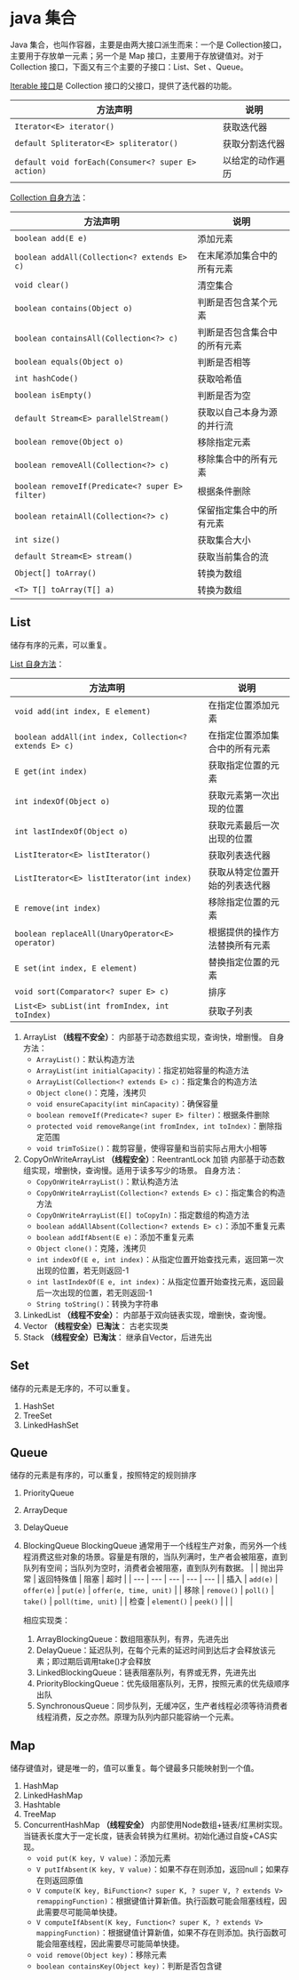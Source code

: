 # java 集合

Java 集合，也叫作容器，主要是由两大接口派生而来：一个是 Collection接口，主要用于存放单一元素；另一个是 Map 接口，主要用于存放键值对。对于Collection 接口，下面又有三个主要的子接口：List、Set 、Queue。

[Iterable 接口](https://docs.oracle.com/javase/8/docs/api/java/lang/Iterable.html)是 Collection 接口的父接口，提供了迭代器的功能。

| 方法声明 | 说明 |
| --- | --- |
| `Iterator<E> iterator()` | 获取迭代器 |
| `default Spliterator<E> spliterator()` | 获取分割迭代器 |
| `default void forEach(Consumer<? super E> action)` | 以给定的动作遍历 |

[Collection 自身方法](https://docs.oracle.com/javase/8/docs/api/java/util/Collection.html)：

| 方法声明 | 说明 |
| --- | --- |
| `boolean add(E e)` | 添加元素 |
| `boolean addAll(Collection<? extends E> c)` | 在末尾添加集合中的所有元素 |
| `void clear()` | 清空集合 |
| `boolean contains(Object o)` | 判断是否包含某个元素 |
| `boolean containsAll(Collection<?> c)` | 判断是否包含集合中的所有元素 |
| `boolean equals(Object o)` | 判断是否相等 |
| `int hashCode()` | 获取哈希值 |
| `boolean isEmpty()` | 判断是否为空 |
| `default Stream<E> parallelStream()` | 获取以自己本身为源的并行流 |
| `boolean remove(Object o)` | 移除指定元素 |
| `boolean removeAll(Collection<?> c)` | 移除集合中的所有元素 |
| `boolean removeIf(Predicate<? super E> filter)` | 根据条件删除 |
| `boolean retainAll(Collection<?> c)` | 保留指定集合中的所有元素 |
| `int size()` | 获取集合大小 |
| `default Stream<E> stream()` | 获取当前集合的流 |
| `Object[] toArray()` | 转换为数组 |
| `<T> T[] toArray(T[] a)` | 转换为数组 |

## List

储存有序的元素，可以重复。

[List 自身方法](https://docs.oracle.com/javase/8/docs/api/java/util/List.html)：

| 方法声明 | 说明 |
| --- | --- |
| `void add(int index, E element)` | 在指定位置添加元素 |
| `boolean addAll(int index, Collection<? extends E> c)` | 在指定位置添加集合中的所有元素 |
| `E get(int index)` | 获取指定位置的元素 |
| `int indexOf(Object o)` | 获取元素第一次出现的位置 |
| `int lastIndexOf(Object o)` | 获取元素最后一次出现的位置 |
| `ListIterator<E> listIterator()` | 获取列表迭代器 |
| `ListIterator<E> listIterator(int index)` | 获取从特定位置开始的列表迭代器 |
| `E remove(int index)` | 移除指定位置的元素 |
| `boolean replaceAll(UnaryOperator<E> operator)` | 根据提供的操作方法替换所有元素 |
| `E set(int index, E element)` | 替换指定位置的元素 |
| `void sort(Comparator<? super E> c)` | 排序 |
| `List<E> subList(int fromIndex, int toIndex)` | 获取子列表 |

1. ArrayList **（线程不安全）**：
    内部基于动态数组实现，查询快，增删慢。
    自身方法：
    - `ArrayList()`：默认构造方法
    - `ArrayList(int initialCapacity)`：指定初始容量的构造方法
    - `ArrayList(Collection<? extends E> c)`：指定集合的构造方法
    - `Object clone()`：克隆，浅拷贝
    - `void ensureCapacity(int minCapacity)`：确保容量
    - `boolean removeIf(Predicate<? super E> filter)`：根据条件删除
    - `protected void removeRange(int fromIndex, int toIndex)`：删除指定范围
    - `void trimToSize()`：裁剪容量，使得容量和当前实际占用大小相等
2. CopyOnWriteArrayList **（线程安全）**：ReentrantLock 加锁
    内部基于动态数组实现，增删快，查询慢。适用于读多写少的场景。
    自身方法：
    - `CopyOnWriteArrayList()`：默认构造方法
    - `CopyOnWriteArrayList(Collection<? extends E> c)`：指定集合的构造方法
    - `CopyOnWriteArrayList(E[] toCopyIn)`：指定数组的构造方法
    - `boolean addAllAbsent(Collection<? extends E> c)`：添加不重复元素
    - `boolean addIfAbsent(E e)`：添加不重复元素
    - `Object clone()`：克隆，浅拷贝
    - `int indexOf(E e, int index)`：从指定位置开始查找元素，返回第一次出现的位置，若无则返回-1
    - `int lastIndexOf(E e, int index)`：从指定位置开始查找元素，返回最后一次出现的位置，若无则返回-1
    - `String toString()`：转换为字符串
3. LinkedList **（线程不安全）**：
    内部基于双向链表实现，增删快，查询慢。
4. Vector **（线程安全）已淘汰**：
    古老实现类
5. Stack **（线程安全）已淘汰**：
    继承自Vector，后进先出

## Set

储存的元素是无序的，不可以重复。

1. HashSet
2. TreeSet
3. LinkedHashSet

## Queue

储存的元素是有序的，可以重复，按照特定的规则排序

1. PriorityQueue
2. ArrayDeque
3. DelayQueue
4. BlockingQueue
    BlockingQueue 通常用于一个线程生产对象，而另外一个线程消费这些对象的场景。容量是有限的，当队列满时，生产者会被阻塞，直到队列有空间；当队列为空时，消费者会被阻塞，直到队列有数据。
    |  | 抛出异常 | 返回特殊值 | 阻塞 | 超时 |
    | --- | --- | --- | --- | --- |
    | 插入 | `add(e)` | `offer(e)` | `put(e)` | `offer(e, time, unit)` |
    | 移除 | `remove()` | `poll()` | `take()` | `poll(time, unit)` |
    | 检查 | `element()` | `peek()` |  |  |

    相应实现类：
    1. ArrayBlockingQueue：数组阻塞队列，有界，先进先出
    2. DelayQueue：延迟队列，在每个元素的延迟时间到达后才会释放该元素；即过期后调用take()才会释放
    3. LinkedBlockingQueue：链表阻塞队列，有界或无界，先进先出
    4. PriorityBlockingQueue：优先级阻塞队列，无界，按照元素的优先级顺序出队
    5. SynchronousQueue：同步队列，无缓冲区，生产者线程必须等待消费者线程消费，反之亦然。原理为队列内部只能容纳一个元素。

## Map

储存键值对，键是唯一的，值可以重复。每个键最多只能映射到一个值。

1. HashMap
2. LinkedHashMap
3. Hashtable
4. TreeMap
5. ConcurrentHashMap **（线程安全）**
    内部使用Node数组+链表/红黑树实现。当链表长度大于一定长度，链表会转换为红黑树。初始化通过自旋+CAS实现。
    - `void put(K key, V value)`：添加元素
    - `V putIfAbsent(K key, V value)`：如果不存在则添加，返回null；如果存在则返回原值
    - `V compute(K key, BiFunction<? super K, ? super V, ? extends V> remappingFunction)`：根据键值计算新值。执行函数可能会阻塞线程，因此需要尽可能简单快捷。
    - `V computeIfAbsent(K key, Function<? super K, ? extends V> mappingFunction)`：根据键值计算新值，如果不存在则添加。执行函数可能会阻塞线程，因此需要尽可能简单快捷。
    - `void remove(Object key)`：移除元素
    - `boolean containsKey(Object key)`：判断是否包含键
